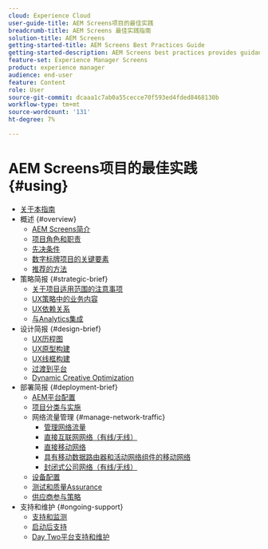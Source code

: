 ```yaml
---
cloud: Experience Cloud
user-guide-title: AEM Screens项目的最佳实践
breadcrumb-title: AEM Screens 最佳实践指南
solution-title: AEM Screens
getting-started-title: AEM Screens Best Practices Guide
getting-started-description: AEM Screens best practices provides guidance on how to successfully plan and execute an AEM Screens project.
feature-set: Experience Manager Screens
product: experience manager
audience: end-user
feature: Content
role: User
source-git-commit: dcaaa1c7ab0a55cecce70f593ed4fded8468130b
workflow-type: tm+mt
source-wordcount: '131'
ht-degree: 7%

---
```



# AEM Screens项目的最佳实践 {#using}

+ [关于本指南](about-guide.md)
+ 概述 {#overview}
   + [AEM Screens简介](introduction.md)
   + [项目角色和职责](roles-responsibilities.md)
   + [先决条件](pre-requisites.md)
   + [数字标牌项目的关键要素](getting-started-digital-signage.md)
   + [推荐的方法](recommended-approach.md)
+ 策略简报 {#strategic-brief}
   + [关于项目适用范围的注意事项](pre-sales-considerations.md)
   + [UX策略中的业务内容](business-content-strategy.md)
   + [UX依赖关系](ux-dependencies.md)
   + [与Analytics集成](analytics.md)
+ 设计简报 {#design-brief}
   + [UX历程图](journey-map.md)
   + [UX原型构建](prototypes.md)
   + [UX线框构建](wireframes.md)
   + [过渡到平台](transition-platform.md)
   + [Dynamic Creative Optimization](dynamic-creative-optimizations.md)
+ 部署简报 {#deployment-brief}
   + [AEM平台配置](aem-platform-configurations.md)
   + [项目分类与实施](project-taxonomy-implementation.md)
   + 网络流量管理 {#manage-network-traffic}
      + [管理网络流量](/help/using/managing-network-traffic.md)
      + [直接互联网网络（有线/无线）](/help/using/direct-internet-network.md)
      + [直接移动网络](/help/using/mobile-network.md)
      + [具有移动数据路由器和活动网络组件的移动网络](/help/using/mobile-network-router.md)
      + [封闭式公司网络（有线/无线）](/help/using/enclosed-corporate-network.md)
   + [设备配置](device-configurations.md)
   + [测试和质量Assurance](testing-quality-assurance.md)
   + [供应商参与策略](vendor-engagement.md)
+ 支持和维护 {#ongoing-support}
   + [支持和监测](support-monitoring.md)
   + [启动后支持](post-launch-support.md)
   + [Day Two平台支持和维护](day-two-support-maintenance.md)
